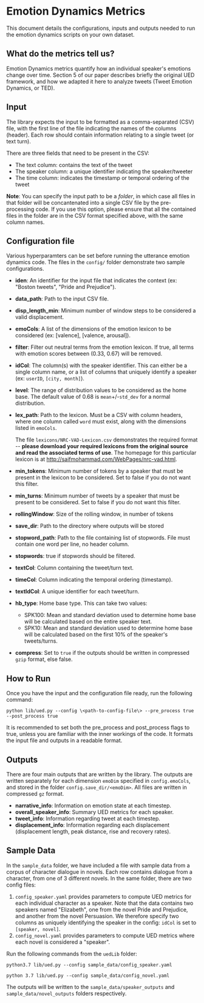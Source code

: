 # Emotion Dynamics Metrics
This document details the configurations, inputs and outputs needed to run the emotion dynamics scripts on your own dataset. 
## What do the metrics tell us?
Emotion Dynamics metrics quantify how an individual speaker's emotions change over time. Section 5 of our paper describes briefly the original UED framework, and how we adapted it here to analyze tweets (Tweet Emotion Dynamics, or TED).

## Input
The library expects the input to be formatted as a comma-separated (CSV) file, with the first line of the file indicating the names of the columns (header). Each row should contain information relating to a single tweet (or text turn). 

There are three fields that need to be present in the CSV:
- The text column: contains the text of the tweet
- The speaker column: a unique identifier indicating the speaker/tweeter
- The time column: indicates the timestamp or temporal ordering of the tweet

**Note**: You can specify the input path to be a *folder*, in which case all files in that folder will be concantenated into a single CSV file by the pre-processing code. If you use this option, please ensure that all the contained files in the folder are in the CSV format specified above, with the same column names.

## Configuration file
Various hyperparamters can be set before running the utterance emotion dynamics code. The files in the `config/` folder demonstrate two sample configurations.

- **iden**: An identifier for the input file that indicates the context (ex: "Boston tweets", "Pride and Prejudice").
- **data_path**: Path to the input CSV file.
- **disp_length_min**: Minimum number of window steps to be considered a valid displacement.
- **emoCols**: A list of the dimensions of the emotion lexicon to be considered (ex: [valence], [valence, arousal]).
- **filter**: Filter out neutral terms from the emotion lexicon. If true, all terms with emotion scores between (0.33, 0.67) will be removed.
- **idCol**: The column(s) with the speaker identifier. This can either be a single column name, or a list of columns that uniquely identify a speaker (ex: `userID`, `[city, month]`).
- **level**: The range of distribution values to be considered as the home base. The default value of 0.68 is `mean`+/-`std_dev` for a normal distribution.
- **lex_path**: Path to the lexicon. Must be a CSV with column headers, where one column called `word` must exist, along with the dimensions listed in `emoCols`. 

    The file `lexicons/NRC-VAD-Lexicon.csv` demonstrates the required format -- **please download your required lexicons from the original source and read the associated terms of use**. The homepage for this particular lexicon is at http://saifmohammad.com/WebPages/nrc-vad.html.
- **min_tokens**: Minimum number of tokens by a speaker that must be present in the lexicon to be considered. Set to false if you do not want this filter.
- **min_turns**: Minimum number of tweets by a speaker that must be present to be considered. Set to false if you do not want this filter.
- **rollingWindow**: Size of the rolling window, in number of tokens
- **save_dir**: Path to the directory where outputs will be stored
- **stopword_path**: Path to the file containing list of stopwords. File must contain one word per line, no header column.
- **stopwords**: true if stopwords should be filtered.
- **textCol**: Column containing the tweet/turn text.
- **timeCol**: Column indicating the temporal ordering (timestamp).
- **textIdCol**: A unique identifier for each tweet/turn.
- **hb_type**: Home base type. This can take two values:
    - SPK100: Mean and standard deviation used to determine home base will be calculated based on the entire speaker text. 
    - SPK10: Mean and standard deviation used to determine home base will be calculated based on the first 10\% of the speaker's tweets/turns. 
- **compress**: Set to `true` if the outputs should be written in compressed `gzip` format, else false.

## How to Run
Once you have the input and the configuration file ready, run the following command:

    python lib/ued.py --config \<path-to-config-file\> --pre_process true --post_process true

It is recommended to set both the pre_process and post_process flags to true, unless you are familiar with the inner workings of the code. It formats the input file and outputs in a readable format.
## Outputs

There are four main outputs that are written by the library. The outputs are written separately for each dimension `emoDim` specified in `config.emoCols`, and stored in the folder `config.save_dir/<emoDim>`. All files are written in compressed `gz` format.

- **narrative_info**: Information on emotion state at each timestep.
- **overall_speaker_info**: Summary UED metrics for each speaker.
- **tweet_info**: Information regarding tweet at each timestep.
- **displacement_info**: Information regarding each displacement (displacement length, peak distance, rise and recovery rates).

## Sample Data
In the `sample_data` folder, we have included a file with sample data from a corpus of character dialogue in novels. Each row contains dialogue from a character, from one of 3 different novels. In the same folder, there are two config files:
1. `config_speaker.yaml` provides parameters to compute UED metrics for each individual character as a speaker. Note that the data contains two speakers named "Elizabeth", one from the novel Pride and Prejudice, and another from the novel Persuasion. We therefore specify two columns as uniquely identifying the speaker in the config: `idCol` is set to `[speaker, novel]`. 
2. `config_novel.yaml` provides parameters to compute UED metrics where each novel is considered a "speaker". 

Run the following commands from the `uedLib` folder:

    python3.7 lib/ued.py --config sample_data/config_speaker.yaml

    python 3.7 lib/ued.py --config sample_data/config_novel.yaml

The outputs will be written to the `sample_data/speaker_outputs` and `sample_data/novel_outputs` folders respectively.